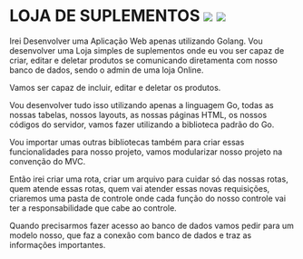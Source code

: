 # LOJA DE SUPLEMENTOS <img src="https://img.icons8.com/bubbles/100/000000/apple-health.png"/> <img src="https://img.icons8.com/external-parzival-1997-outline-color-parzival-1997/100/null/external-e-commerce-shopstreaming-parzival-1997-outline-color-parzival-1997.png"/>



Irei Desenvolver uma Aplicação Web apenas utilizando Golang. Vou desenvolver uma Loja simples de suplementos onde eu vou ser capaz de criar, editar e deletar produtos se comunicando diretamenta com  nosso banco de dados, sendo o admin de uma loja Online.

Vamos ser capaz de incluir, editar e deletar os produtos. 

Vou desenvolver tudo isso utilizando apenas a linguagem Go, todas as nossas tabelas, nossos layouts, as nossas páginas HTML, os nossos códigos do servidor, vamos fazer utilizando a biblioteca padrão do Go.

Vou importar umas outras bibliotecas também para criar essas funcionalidades para nosso projeto, vamos modularizar nosso projeto na convenção do MVC.

Então irei criar uma rota, criar um arquivo para cuidar só das nossas rotas, quem atende essas rotas, quem vai atender essas novas requisições, criaremos uma pasta de controle onde cada função do nosso controle vai ter a responsabilidade que cabe ao controle.

Quando precisarmos fazer acesso ao banco de dados vamos pedir para um modelo nosso, que faz a conexão com banco de dados e traz as informações importantes.

